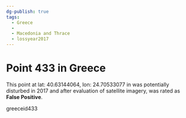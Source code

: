 ```yaml
---
dg-publish: true
tags:
  - Greece
  - 
  - Macedonia and Thrace
  - lossyear2017
---
```


# Point 433 in Greece

This point at lat: 40.63144064, lon: 24.70533077 in  was potentially disturbed in 2017 and after evaluation of satellite imagery, was rated as **False Positive**.



greeceid433